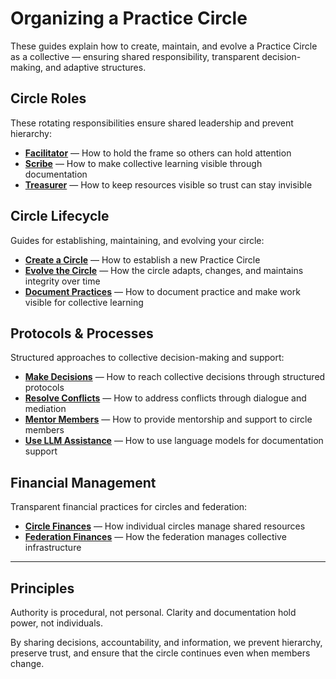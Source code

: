 # Organizing a Practice Circle

These guides explain how to create, maintain, and evolve a Practice Circle as a collective — ensuring shared responsibility, transparent decision-making, and adaptive structures.

## Circle Roles

These rotating responsibilities ensure shared leadership and prevent hierarchy:

- **[Facilitator](roles/facilitator.md)** — How to hold the frame so others can hold attention
- **[Scribe](roles/scribe.md)** — How to make collective learning visible through documentation
- **[Treasurer](roles/treasurer.md)** — How to keep resources visible so trust can stay invisible

## Circle Lifecycle

Guides for establishing, maintaining, and evolving your circle:

- **[Create a Circle](lifecycle/create_a_circle.md)** — How to establish a new Practice Circle
- **[Evolve the Circle](lifecycle/evolve_the_circle.md)** — How the circle adapts, changes, and maintains integrity over time
- **[Document Practices](lifecycle/document_practices.md)** — How to document practice and make work visible for collective learning

## Protocols & Processes

Structured approaches to collective decision-making and support:

- **[Make Decisions](protocols/make_decisions.md)** — How to reach collective decisions through structured protocols
- **[Resolve Conflicts](protocols/resolve_conflicts.md)** — How to address conflicts through dialogue and mediation
- **[Mentor Members](protocols/mentor_members.md)** — How to provide mentorship and support to circle members
- **[Use LLM Assistance](protocols/use_llm_assistance.md)** — How to use language models for documentation support

## Financial Management

Transparent financial practices for circles and federation:

- **[Circle Finances](finances/circle_finances.md)** — How individual circles manage shared resources
- **[Federation Finances](finances/federation_finances.md)** — How the federation manages collective infrastructure

---

## Principles

Authority is procedural, not personal. Clarity and documentation hold power, not individuals.

By sharing decisions, accountability, and information, we prevent hierarchy, preserve trust, and ensure that the circle continues even when members change.

